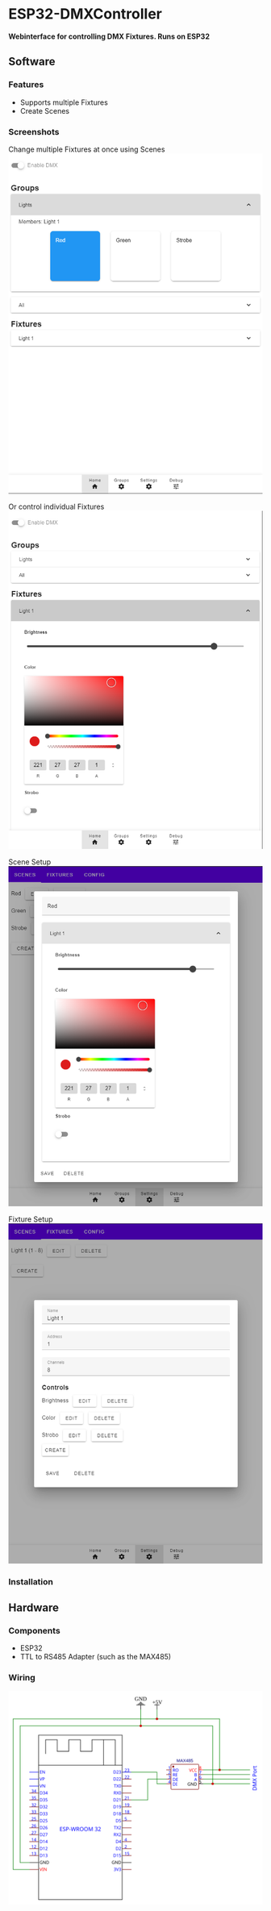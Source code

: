 # ESP32-DMXController
**Webinterface for controlling DMX Fixtures. Runs on ESP32**

## Software
### Features
- Supports multiple Fixtures
- Create Scenes

### Screenshots

Change multiple Fixtures at once using Scenes
![](images/home1.png)

Or control individual Fixtures
![](images/home2.png)

Scene Setup
![](images/scenes.png)

Fixture Setup
![](images/fixtures.png)

### Installation

## Hardware
### Components
- ESP32
- TTL to RS485 Adapter (such as the MAX485) 

### Wiring
![Wiring Diagram](images/wiring.svg)